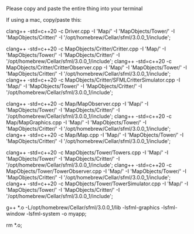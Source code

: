 Please copy and paste the entire thing into your terminal

If using a mac, copy/paste this:

clang++ -std=c++20 -c Driver.cpp -I 'Map/' -I 'MapObjects/Tower/' -I 'MapObjects/Critter/' -I '/opt/homebrew/Cellar/sfml/3.0.0_1/include';


clang++ -std=c++20 -c MapObjects/Critter/Critter.cpp -I 'Map/' -I 'MapObjects/Tower/' -I 'MapObjects/Critter/' -I '/opt/homebrew/Cellar/sfml/3.0.0_1/include';
clang++ -std=c++20 -c MapObjects/Critter/CritterObserver.cpp -I 'Map/' -I 'MapObjects/Tower/' -I 'MapObjects/Critter/' -I '/opt/homebrew/Cellar/sfml/3.0.0_1/include';
clang++ -std=c++20 -c MapObjects/Critter/SFMLCritterSimulator.cpp -I 'Map/' -I 'MapObjects/Tower/' -I 'MapObjects/Critter/' -I '/opt/homebrew/Cellar/sfml/3.0.0_1/include';

clang++ -std=c++20 -c Map/MapObserver.cpp -I 'Map/' -I 'MapObjects/Tower/' -I 'MapObjects/Critter/' -I '/opt/homebrew/Cellar/sfml/3.0.0_1/include';
clang++ -std=c++20 -c Map/MapGraphics.cpp -I 'Map/' -I 'MapObjects/Tower/' -I 'MapObjects/Critter/' -I '/opt/homebrew/Cellar/sfml/3.0.0_1/include';
clang++ -std=c++20 -c Map/Map.cpp -I 'Map/' -I 'MapObjects/Tower/' -I 'MapObjects/Critter/' -I '/opt/homebrew/Cellar/sfml/3.0.0_1/include';


clang++ -std=c++20 -c MapObjects/Tower/Towers.cpp -I 'Map/' -I 'MapObjects/Tower/' -I 'MapObjects/Critter/' -I '/opt/homebrew/Cellar/sfml/3.0.0_1/include';
clang++ -std=c++20 -c MapObjects/Tower/TowerObserver.cpp -I 'Map/' -I 'MapObjects/Tower/' -I 'MapObjects/Critter/' -I '/opt/homebrew/Cellar/sfml/3.0.0_1/include';
clang++ -std=c++20 -c MapObjects/Tower/TowerSimulator.cpp -I 'Map/' -I 'MapObjects/Tower/' -I 'MapObjects/Critter/' -I '/opt/homebrew/Cellar/sfml/3.0.0_1/include';

g++ *.o -L/opt/homebrew/Cellar/sfml/3.0.0_1/lib -lsfml-graphics -lsfml-window -lsfml-system -o myapp;

rm *.o;